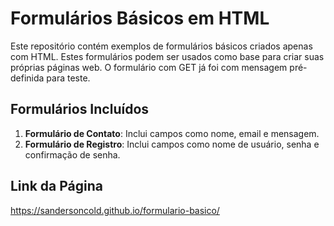 # Formulários Básicos em HTML

Este repositório contém exemplos de formulários básicos criados apenas com HTML. Estes formulários podem ser usados como base para criar suas próprias páginas web. O formulário com GET já foi com mensagem pré-definida para teste.

## Formulários Incluídos

1. **Formulário de Contato**: Inclui campos como nome, email e mensagem.
2. **Formulário de Registro**: Inclui campos como nome de usuário, senha e confirmação de senha.


## Link da Página

https://sandersoncold.github.io/formulario-basico/

